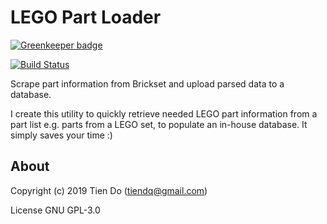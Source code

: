 # LEGO Part Loader

[![Greenkeeper badge](https://badges.greenkeeper.io/tiendq/lego-part-loader.svg)](https://greenkeeper.io/)

[![Build Status](https://travis-ci.com/tiendq/lego-part-loader.svg?branch=master)](https://travis-ci.com/tiendq/lego-part-loader)

Scrape part information from Brickset and upload parsed data to a database.

I create this utility to quickly retrieve needed LEGO part information from a part list e.g. parts from a LEGO set, to populate an in-house database. It simply saves your time :)

## About

Copyright (c) 2019 Tien Do (tiendq@gmail.com)

License GNU GPL-3.0
